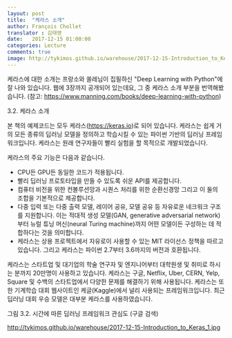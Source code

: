 ```yaml
---
layout: post
title:  "케라스 소개"
author: François Chollet
translator : 김태영
date:   2017-12-15 01:00:00
categories: Lecture
comments: true
image: http://tykimos.github.io/warehouse/2017-12-15-Introduction_to_Keras_1.jpg
---
```

케라스에 대한 소개는 프랑소와 쏠레님이 집필하신 "Deep Learning with Python"에 잘 나와 있습니다. 웹에 3장까지 공개되어 있는데요, 그 중 케라스 소개 부분을 번역해봤습니다. (참고: https://www.manning.com/books/deep-learning-with-python)

3.2. 케라스 소개

본 책의 예제코드는 모두 케라스(https://keras.io)로 되어 있습니다. 케라스는 쉽게 거의 모든 종류의 딥러닝 모델을 정의하고 학습시킬 수 있는 파이썬 기반의 딥러닝 프레임워크입니다. 케라스는 원래 연구자들이 빨리 실험을 할 목적으로 개발되었습니다.

케라스의 주요 기능은 다음과 같습니다.

* CPU든 GPU든 동일한 코드가 적용됩니다.
* 빨리 딥러닝 프로토타입을 만들 수 있도록 쉬운 API를 제공합니다.
* 컴퓨터 비전을 위한 컨볼루션망과 시퀀스 처리를 위한 순환신경망 그리고 이 둘의 조합을 기본적으로 제공합니다.
* 다중 입력 또는 다중 출력 모델, 레이어 공유, 모델 공유 등 자유로운 네크워크 구조를 지원합니다. 이는 적대적 생성 모델(GAN, generative adversarial network)부터 뉴럴 튜닝 머신(neural Turing machine)까지 어떤 모델이든 구성하는 데 적합하다는 것을 의미합니다. 
* 케라스는 상용 프로젝트에서 자유로이 사용할 수 있는 MIT 라이선스 정책을 따르고 있습니다. 그리고 케라스는 파이썬 2.7부터 3.6까지의 버전과 호환됩니다.

케라스는 스타트업 및 대기업의 학술 연구자 및 엔지니어부터 대학원생 및 취미로 하시는 분까지 20만명이 사용하고 있습니다. 케라스는 구글, Netflix, Uber, CERN, Yelp, Square 및 수백의 스타트업에서 다양한 문제를 해결하기 위해 사용됩니다. 케라스는 또한 기계학습 대회 웹사이트인 케글(Kaggle)에서 널리 사용되는 프레임워크입니다. 최근 딥러닝 대회 우승 모델은 대부분 케라스를 사용하였습니다.

그림 3.2. 시간에 따른 딥러닝 프레임워크 관심도 (구글 검색)

http://tykimos.github.io/warehouse/2017-12-15-Introduction_to_Keras_1.jpg
